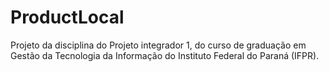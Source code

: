 # ProductLocal

Projeto da disciplina do Projeto integrador 1, do curso de graduação em Gestão da Tecnologia da Informação do Instituto Federal do Paraná (IFPR).
